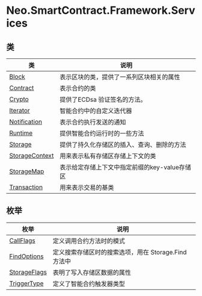 # Neo.SmartContract.Framework.Services

## 类

| 类                                                           | 说明                                          |
| ------------------------------------------------------------ | --------------------------------------------- |
| [Block](services/Block.md)       | 表示区块的类，提供了一系列区块相关的属性      |
| [Contract](services/Contract.md) | 表示合约的类                                  |
| [Crypto](services/Crypto.md)     | 提供了ECDsa 验证签名的方法。                  |
| [Iterator](services/Iterator.md) | 智能合约中的自定义迭代器                      |
| [Notification](services/Notification.md) | 表示合约执行发送的通知                        |
| [Runtime](services/Runtime.md)   | 提供智能合约运行时的一些方法                  |
| [Storage](services/Storage.md)   | 提供了持久化存储区的插入、查询、删除的方法    |
| [StorageContext](services/StorageContext.md) | 用来表示私有存储区存储上下文的类              |
| [StorageMap](services/StorageMap.md) | 表示给定存储上下文中指定前缀的key-value存储区 |
| [Transaction](services/Transaction.md) | 用来表示交易的基类                            |

## 枚举

| 枚举                                                         | 说明                                                 |
| ------------------------------------------------------------ | ---------------------------------------------------- |
| [CallFlags](services/CallFlags.md) | 定义调用合约方法时的模式                             |
| [FindOptions](services/FindOptions.md) | 定义搜索存储区时的搜索选项，用在 Storage.Find 方法中 |
| [StorageFlags](services/StorageFlags.md) | 表明了写入存储区数据的属性                           |
| [TriggerType](services/TriggerType.md) | 定义了智能合约触发器类型                             |

